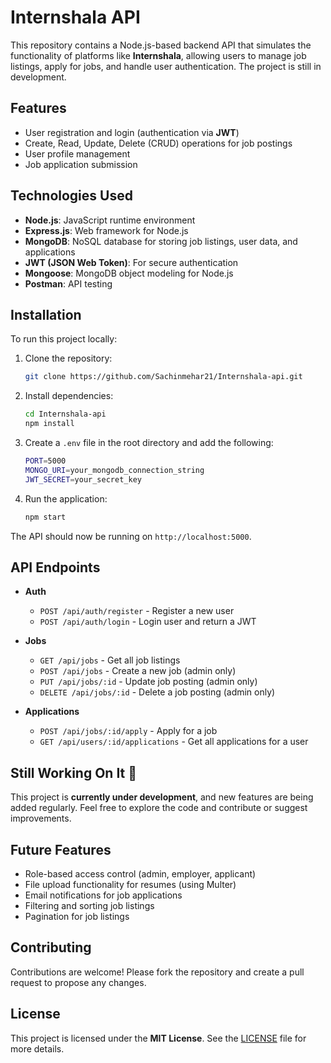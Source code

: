 # Internshala API

This repository contains a Node.js-based backend API that simulates the functionality of platforms like **Internshala**, allowing users to manage job listings, apply for jobs, and handle user authentication. The project is still in development.

## Features

- User registration and login (authentication via **JWT**)
- Create, Read, Update, Delete (CRUD) operations for job postings
- User profile management
- Job application submission

## Technologies Used

- **Node.js**: JavaScript runtime environment
- **Express.js**: Web framework for Node.js
- **MongoDB**: NoSQL database for storing job listings, user data, and applications
- **JWT (JSON Web Token)**: For secure authentication
- **Mongoose**: MongoDB object modeling for Node.js
- **Postman**: API testing

## Installation

To run this project locally:

1. Clone the repository:
    ```bash
    git clone https://github.com/Sachinmehar21/Internshala-api.git
    ```

2. Install dependencies:
    ```bash
    cd Internshala-api
    npm install
    ```

3. Create a `.env` file in the root directory and add the following:
    ```bash
    PORT=5000
    MONGO_URI=your_mongodb_connection_string
    JWT_SECRET=your_secret_key
    ```

4. Run the application:
    ```bash
    npm start
    ```

The API should now be running on `http://localhost:5000`.

## API Endpoints

- **Auth**
  - `POST /api/auth/register` - Register a new user
  - `POST /api/auth/login` - Login user and return a JWT

- **Jobs**
  - `GET /api/jobs` - Get all job listings
  - `POST /api/jobs` - Create a new job (admin only)
  - `PUT /api/jobs/:id` - Update job posting (admin only)
  - `DELETE /api/jobs/:id` - Delete a job posting (admin only)

- **Applications**
  - `POST /api/jobs/:id/apply` - Apply for a job
  - `GET /api/users/:id/applications` - Get all applications for a user

## Still Working On It 🚧

This project is **currently under development**, and new features are being added regularly. Feel free to explore the code and contribute or suggest improvements.

## Future Features

- Role-based access control (admin, employer, applicant)
- File upload functionality for resumes (using Multer)
- Email notifications for job applications
- Filtering and sorting job listings
- Pagination for job listings

## Contributing

Contributions are welcome! Please fork the repository and create a pull request to propose any changes.

## License

This project is licensed under the **MIT License**. See the [LICENSE](./LICENSE) file for more details.
